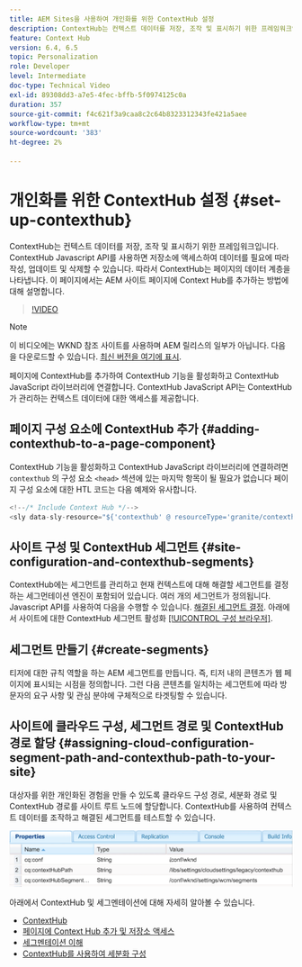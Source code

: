 ```yaml
---
title: AEM Sites을 사용하여 개인화를 위한 ContextHub 설정
description: ContextHub는 컨텍스트 데이터를 저장, 조작 및 표시하기 위한 프레임워크입니다. ContextHub Javascript API를 사용하면 저장소에 액세스하여 데이터를 필요에 따라 작성, 업데이트 및 삭제할 수 있습니다. 따라서 ContextHub는 페이지의 데이터 계층을 나타냅니다. 이 페이지에서는 AEM 사이트 페이지에 Context Hub를 추가하는 방법에 대해 설명합니다.
feature: Context Hub
version: 6.4, 6.5
topic: Personalization
role: Developer
level: Intermediate
doc-type: Technical Video
exl-id: 89308dd3-a7e5-4fec-bffb-5f0974125c0a
duration: 357
source-git-commit: f4c621f3a9caa8c2c64b8323312343fe421a5aee
workflow-type: tm+mt
source-wordcount: '383'
ht-degree: 2%

---
```


# 개인화를 위한 ContextHub 설정 {#set-up-contexthub}

ContextHub는 컨텍스트 데이터를 저장, 조작 및 표시하기 위한 프레임워크입니다. ContextHub Javascript API를 사용하면 저장소에 액세스하여 데이터를 필요에 따라 작성, 업데이트 및 삭제할 수 있습니다. 따라서 ContextHub는 페이지의 데이터 계층을 나타냅니다. 이 페이지에서는 AEM 사이트 페이지에 Context Hub를 추가하는 방법에 대해 설명합니다.

>[!VIDEO](https://video.tv.adobe.com/v/23765?quality=12&learn=on)

>[!NOTE]
>
>이 비디오에는 WKND 참조 사이트를 사용하며 AEM 릴리스의 일부가 아닙니다. 다음을 다운로드할 수 있습니다. [최신 버전을 여기에 표시](https://github.com/adobe/aem-guides-wknd/releases).

페이지에 ContextHub를 추가하여 ContextHub 기능을 활성화하고 ContextHub JavaScript 라이브러리에 연결합니다. ContextHub JavaScript API는 ContextHub가 관리하는 컨텍스트 데이터에 대한 액세스를 제공합니다.

## 페이지 구성 요소에 ContextHub 추가 {#adding-contexthub-to-a-page-component}

ContextHub 기능을 활성화하고 ContextHub JavaScript 라이브러리에 연결하려면 `contexthub` 의 구성 요소 `<head>` 섹션에 있는 마지막 항목이 될 필요가 없습니다 페이지 구성 요소에 대한 HTL 코드는 다음 예제와 유사합니다.

```java
<!--/* Include Context Hub */-->
<sly data-sly-resource="${'contexthub' @ resourceType='granite/contexthub/components/contexthub'}"/>
```

## 사이트 구성 및 ContextHub 세그먼트 {#site-configuration-and-contexthub-segments}

ContextHub에는 세그먼트를 관리하고 현재 컨텍스트에 대해 해결할 세그먼트를 결정하는 세그먼테이션 엔진이 포함되어 있습니다. 여러 개의 세그먼트가 정의됩니다. Javascript API를 사용하여 다음을 수행할 수 있습니다. [해결된 세그먼트 결정](https://helpx.adobe.com/experience-manager/6-5/sites/developing/using/ch-adding.html#DeterminingResolvedContextHubSegments). 아래에서 사이트에 대한 ContextHub 세그먼트 활성화 [[!UICONTROL 구성 브라우저]](https://experienceleague.adobe.com/docs/experience-manager-cloud-service/implementing/developing/configurations.html).

## 세그먼트 만들기 {#create-segments}

티저에 대한 규칙 역할을 하는 AEM 세그먼트를 만듭니다. 즉, 티저 내의 콘텐츠가 웹 페이지에 표시되는 시점을 정의합니다. 그런 다음 콘텐츠를 일치하는 세그먼트에 따라 방문자의 요구 사항 및 관심 분야에 구체적으로 타겟팅할 수 있습니다.

## 사이트에 클라우드 구성, 세그먼트 경로 및 ContextHub 경로 할당 {#assigning-cloud-configuration-segment-path-and-contexthub-path-to-your-site}

대상자를 위한 개인화된 경험을 만들 수 있도록 클라우드 구성 경로, 세분화 경로 및 ContextHub 경로를 사이트 루트 노드에 할당합니다. ContextHub를 사용하여 컨텍스트 데이터를 조작하고 해결된 세그먼트를 테스트할 수 있습니다.

![CRXDE Lite](assets/crx-de-properties.png)

아래에서 ContextHub 및 세그멘테이션에 대해 자세히 알아볼 수 있습니다.

* [ContextHub](https://helpx.adobe.com/experience-manager/6-5/sites/developing/using/contexthub.html)
* [페이지에 Context Hub 추가 및 저장소 액세스](https://helpx.adobe.com/experience-manager/6-5/sites/developing/using/ch-adding.html)
* [세그멘테이션 이해](https://helpx.adobe.com/experience-manager/6-5/sites/classic-ui-authoring/using/classic-personalization-campaigns-segmentation.html)
* [ContextHub를 사용하여 세분화 구성](https://helpx.adobe.com/experience-manager/6-5/sites/administering/using/segmentation.html)
